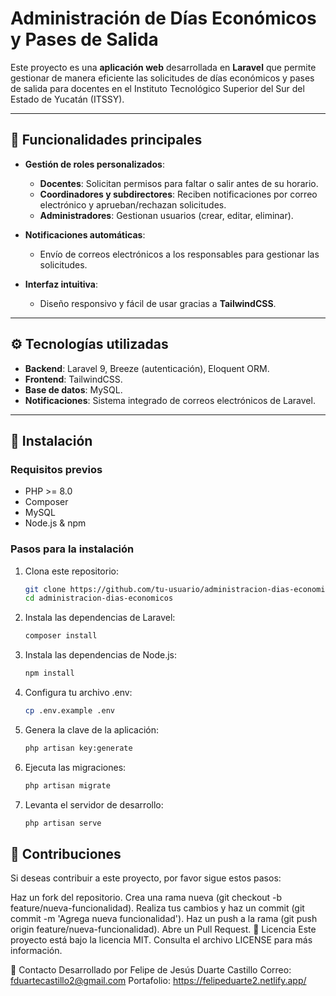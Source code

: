 # Administración de Días Económicos y Pases de Salida

Este proyecto es una **aplicación web** desarrollada en **Laravel** que permite gestionar de manera eficiente las solicitudes de días económicos y pases de salida para docentes en el Instituto Tecnológico Superior del Sur del Estado de Yucatán (ITSSY).

---

## 🚀 Funcionalidades principales

- **Gestión de roles personalizados**:
  - **Docentes**: Solicitan permisos para faltar o salir antes de su horario.
  - **Coordinadores y subdirectores**: Reciben notificaciones por correo electrónico y aprueban/rechazan solicitudes.
  - **Administradores**: Gestionan usuarios (crear, editar, eliminar).

- **Notificaciones automáticas**:
  - Envío de correos electrónicos a los responsables para gestionar las solicitudes.

- **Interfaz intuitiva**:
  - Diseño responsivo y fácil de usar gracias a **TailwindCSS**.

---

## ⚙️ Tecnologías utilizadas

- **Backend**: Laravel 9, Breeze (autenticación), Eloquent ORM.
- **Frontend**: TailwindCSS.
- **Base de datos**: MySQL.
- **Notificaciones**: Sistema integrado de correos electrónicos de Laravel.

---

## 📂 Instalación

### Requisitos previos
- PHP >= 8.0
- Composer
- MySQL
- Node.js & npm

### Pasos para la instalación

1. Clona este repositorio:
   ```bash
   git clone https://github.com/tu-usuario/administracion-dias-economicos.git
   cd administracion-dias-economicos
   ```


2. Instala las dependencias de Laravel:
    ```bash
    composer install
    ```

3. Instala las dependencias de Node.js:
    ```bash
    npm install
    ```

4. Configura tu archivo .env:
    ```bash
    cp .env.example .env
    ```

5. Genera la clave de la aplicación:
    ```bash
    php artisan key:generate
    ```

6. Ejecuta las migraciones:
    ```bash
    php artisan migrate
    ```

7. Levanta el servidor de desarrollo:
    ```bash
    php artisan serve
    ```

## 🤝 Contribuciones
Si deseas contribuir a este proyecto, por favor sigue estos pasos:

Haz un fork del repositorio.
Crea una rama nueva (git checkout -b feature/nueva-funcionalidad).
Realiza tus cambios y haz un commit (git commit -m 'Agrega nueva funcionalidad').
Haz un push a la rama (git push origin feature/nueva-funcionalidad).
Abre un Pull Request.
📄 Licencia
Este proyecto está bajo la licencia MIT. Consulta el archivo LICENSE para más información.

📧 Contacto
Desarrollado por Felipe de Jesús Duarte Castillo
Correo: fduartecastillo2@gmail.com
Portafolio: https://felipeduarte2.netlify.app/



